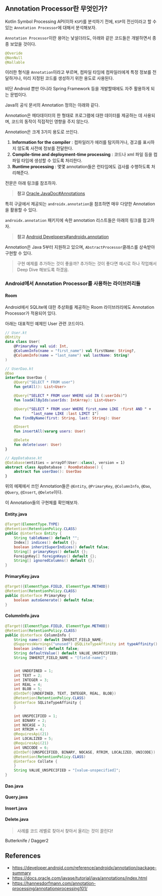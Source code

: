 ## Annotation Processor란 무엇인가?

Kotlin Symbol Processing API(이하 `KSP`)를 분석하기 전에, `KSP`의 전신이라고 할 수 있는 `Annotation Processor`에 대해서 분석해보자.

`Annotation Processor`이란 용어는 낯설더라도, 아래와 같은 코드들은 개발하면서 종종 보았을 것이다.

```java
@Overide
@NonNull
@Nallable
```

이러한 형식을 `Annotation`이라고 부르며, 컴파일 타임에 컴파일러에게 특정 정보를 전달하거나, 미리 지정된 코드를 생성하기 위한 용도로 사용된다.

비단 Android 뿐만 아니라 Spring Framework 등을 개발할때에도 자주 활용하게 되는 문법이다.

Java의 공식 문서의 Annotation 정의는 아래와 같다.

Annotation은 메타데이터의 한 형태로 프로그램에 대한 데이터를 제공하는 데 사용되며, 코드의 동작이 직접적인 영향을 주지 않는다.

Annotation은 크게 3가지 용도로 쓰인다.

1. **Information for the compiler** : 컴파일러가 에러를 탐지하거나, 경고를 표시하지 않도록 사전에 정보를 전달한다.
2. **Compile-time and deployment-time processing** : 코드나 xml 파일 등을 컴파일 타임에 생성할 수 있도록 처리한다.
3. **Runtime processing** : 몇몇 annotation들은 런타임에도 검사를 수행하도록 처리해준다.

전문은 아래 링크를 참조하자.

> **참고** [Oracle JavaDoc#Annotations](https://docs.oracle.com/javase/tutorial/java/annotations/index.html)


특히 구글에서 제공되는 `androidx.annotation`을 참조하면 매우 다양한 Annotation을 활용할 수 있다.

`androidx.annotation` 패키지에 속한 annotation 리스트들은 아래의 링크를 참고하자.

> **참고** [Android Developers#androidx.annotation](https://developer.android.com/reference/androidx/annotation/package-summary)


Annotation은 Java 5부터 지원하고 있으며, `AbstractProcessor`클래스를 상속받아 구현할 수 있다.

> 구현 예제를 추가하는 것이 좋을까?
> 추가하는 것이 좋다면 예시로 하나 작업해서 Deep Dive 해보도록 하겠음.

### Android에서 Annotation Processor를 사용하는 라이브러리들

#### Room 

Android에서 SQLite에 대한 추상화를 제공하는 Room 라이브러리에도 Annotation Processor가 적용되어 있다.

아래는 대표적인 예제인 User 관련 코드이다.

```kotlin
// User.kt
@Entity
data class User(
    @PrimaryKey val uid: Int,
    @ColumnInfo(name = "first_name") val firstName: String?,
    @ColumnInfo(name = "last_name") val lastName: String?
)
```

```kotlin
// UserDao.kt
@Dao
interface UserDao {
    @Query("SELECT * FROM user")
    fun getAll(): List<User>

    @Query("SELECT * FROM user WHERE uid IN (:userIds)")
    fun loadAllByIds(userIds: IntArray): List<User>

    @Query("SELECT * FROM user WHERE first_name LIKE :first AND " +
            "last_name LIKE :last LIMIT 1")
    fun findByName(first: String, last: String): User

    @Insert
    fun insertAll(vararg users: User)

    @Delete
    fun delete(user: User)
}
```

```kotlin
// AppDatabase.kt
@Database(entities = arrayOf(User::class), version = 1)
abstract class AppDatabase : RoomDatabase() {
    abstract fun userDao(): UserDao
}
```

위의 에졔에서 쓰인 Annotation들은 `@Entity`, `@PrimaryKey`, `@ColumnInfo`, `@Dao`, `@Query`, `@Insert`, `@Delete`이다.

이 Annotation들의 구현체를 확인해보자.

#### Entity.java

```java
@Target(ElementType.TYPE)
@Retention(RetentionPolicy.CLASS)
public @interface Entity {
    String tableName() default "";
    Index[] indices() default {};
    boolean inheritSuperIndices() default false;
    String[] primaryKeys() default {};
    ForeignKey[] foreignKeys() default {};
    String[] ignoredColumns() default {};
}
```

#### PrimaryKey.java

```java
@Target({ElementType.FIELD, ElementType.METHOD})
@Retention(RetentionPolicy.CLASS)
public @interface PrimaryKey {
    boolean autoGenerate() default false;
}
```

#### ColumnInfo.java
```java
@Target({ElementType.FIELD, ElementType.METHOD})
@Retention(RetentionPolicy.CLASS)
public @interface ColumnInfo {
    String name() default INHERIT_FIELD_NAME;
    @SuppressWarnings("unused") @SQLiteTypeAffinity int typeAffinity() default UNDEFINED;
    boolean index() default false;
    String defaultValue() default VALUE_UNSPECIFIED;
    String INHERIT_FIELD_NAME = "[field-name]";


    int UNDEFINED = 1;
    int TEXT = 2;
    int INTEGER = 3;
    int REAL = 4;
    int BLOB = 5;
    @IntDef({UNDEFINED, TEXT, INTEGER, REAL, BLOB})
    @Retention(RetentionPolicy.CLASS)
    @interface SQLiteTypeAffinity {
    }

    int UNSPECIFIED = 1;
    int BINARY = 2;
    int NOCASE = 3;
    int RTRIM = 4;
    @RequiresApi(21)
    int LOCALIZED = 5;
    @RequiresApi(21)
    int UNICODE = 6;
    @IntDef({UNSPECIFIED, BINARY, NOCASE, RTRIM, LOCALIZED, UNICODE})
    @Retention(RetentionPolicy.CLASS)
    @interface Collate {
    }
    String VALUE_UNSPECIFIED = "[value-unspecified]";
}
```

#### Dao.java
#### Query.java
#### Insert.java
#### Delete.java

> 사례를 코드 레벨로 찾아서 찾아서 올리는 것이 끌린다!

Butterknife / Dagger2

## References

- https://developer.android.com/reference/androidx/annotation/package-summary
- https://docs.oracle.com/javase/tutorial/java/annotations/index.html
- https://hannesdorfmann.com/annotation-processing/annotationprocessing101/